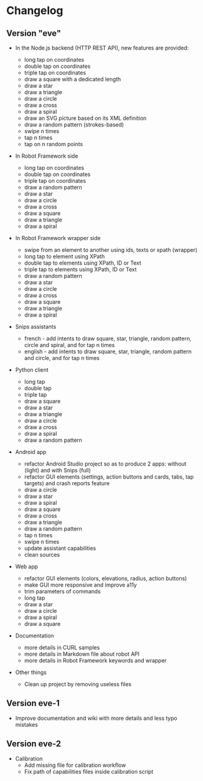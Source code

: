 # Changelog


## Version "eve"

* In the Node.js backend (HTTP REST API), new features are provided:
	* long tap on coordinates
	* double tap on coordinates
	* triple tap on coordinates
	* draw a square with a dedicated length
	* draw a star
	* draw a triangle
	* draw a circle
	* draw a cross
	* draw a spiral
	* draw an SVG picture based on its XML definition
	* draw a random pattern (strokes-based)
	* swipe n times
	* tap n times
	* tap on n random points

* In Robot Framework side
	* long tap on coordinates
	* double tap on coordinates
	* triple tap on coordinates
	* draw a random pattern
	* draw a star
	* draw a circle
	* draw a cross
	* draw a square
	* draw a triangle
	* draw a spiral

* In Robot Framework wrapper side	
	* swipe from an element to another using ids, texts or xpath (wrapper)
	* long tap to element using XPath
	* double tap to elements using XPath, ID or Text
	* triple tap to elements using XPath, ID or Text
	* draw a random pattern
	* draw a star
	* draw a circle
	* draw a cross
	* draw a square
	* draw a triangle
	* draw a spiral

* Snips assistants
	* french - add intents to draw square, star, triangle, random pattern, circle and spiral, and for tap n times
	* english - add intents to draw square, star, triangle, random pattern and circle, and for tap n times

* Python client
	* long tap
	* double tap
	* triple tap
	* draw a square
	* draw a star
	* draw a triangle
	* draw a circle
	* draw a cross
	* draw a spiral
	* draw a random pattern

* Android app
	* refactor Android Studio project so as to produce 2 apps: without (light) and with Snips (full)
	* refactor GUI elements (settings, action buttons and cards, tabs, tap targets) and crash reports feature
	* draw a circle
	* draw a star
	* draw a spiral
	* draw a square
	* draw a cross
	* draw a triangle
	* draw a random pattern
	* tap n times
	* swipe n times
	* update assistant capabilities
	* clean sources

* Web app
	* refactor GUI elements (colors, elevations, radius, action buttons)
	* make GUI more responsive and improve a11y
	* trim parameters of commands
	* long tap
	* draw a star
	* draw a circle
	* draw a spiral
	* draw a square

* Documentation
	* more details in CURL samples
	* more details in Markdown file about robot API
	* more details in Robot Framework keywords and wrapper

* Other things
	* Clean up project by removing useless files

## Version eve-1

* Improve documentation and wiki with more details and less typo mistakes

## Version eve-2

* Calibration
	* Add missing file for calibration workflow
	* Fix path of capabilities files inside calibration script


